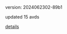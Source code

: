 version: 2024062302-89b1

updated 15 avds

[details](https://github.com/0x74f917491bfa7ebfa379/ali_avd_db/blob/master/change_log/2024/06/23/02/89b1.txt)